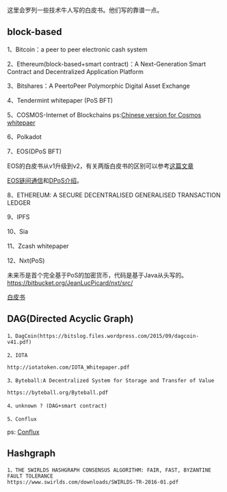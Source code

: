 这里会罗列一些技术牛人写的白皮书。他们写的靠谱一点。

## block-based

1、Bitcoin：a peer to peer electronic cash system
    
2、Ethereum(block-based+smart contract)：A Next-Generation Smart Contract and Decentralized Application Platform
    
3、Bitshares：A Peer­to­Peer Polymorphic Digital Asset Exchange
    
4、Tendermint whitepaper (PoS BFT)
    
5、COSMOS-Internet of Blockchains 
ps:[Chinese version for Cosmos whitepaer](https://github.com/bianjieai/translation/blob/master/Cosmos/Whitepaper_Chinese.md)
    
6、Polkadot
    
7、EOS(DPoS BFT)
    
    
EOS的白皮书从v1升级到v2，有关两版白皮书的区别可以参考[这篇文章](https://busy.org/@syedjafri/detailed-list-of-changes-made-to-eos-technical-whitepaper)

[EOS链间通信](https://steemit.com/eos/@dan/inter-blockchain-communication-via-merkle-proofs-with-eos-io)和[DPoS介绍](https://steemit.com/dpos/@dantheman/dpos-consensus-algorithm-this-missing-white-paper)。
    
8、ETHEREUM: A SECURE DECENTRALISED GENERALISED TRANSACTION LEDGER
    
9、IPFS
    
10、Sia
    
11、Zcash whitepaper

12、Nxt(PoS)
   
未来币是首个完全基于PoS的加密货币，代码是基于Java从头写的。https://bitbucket.org/JeanLucPicard/nxt/src/
   
[白皮书](https://bravenewcoin.com/assets/Whitepapers/NxtWhitepaper-v122-rev4.pdf)
       

## DAG(Directed Acyclic Graph)

    1、DagCoin(https://bitslog.files.wordpress.com/2015/09/dagcoin-v41.pdf)

    2、IOTA
        
    http://iotatoken.com/IOTA_Whitepaper.pdf
   
    3、Byteball:A Decentralized System for Storage and Transfer of Value
   
    https://byteball.org/Byteball.pdf
    
    4、unknown ? (DAG+smart contract)
    
    5、Conflux
    
   ps: [Conflux](https://arxiv.org/abs/1805.03870)
    
## Hashgraph
   
    1、THE SWIRLDS HASHGRAPH CONSENSUS ALGORITHM: FAIR, FAST, BYZANTINE FAULT TOLERANCE
    https://www.swirlds.com/downloads/SWIRLDS-TR-2016-01.pdf